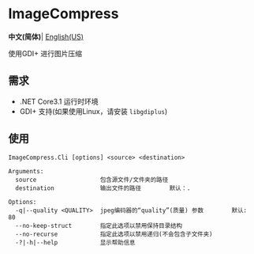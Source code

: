 # ImageCompress
**中文(简体)**| [English(US)](README_en.md)

使用GDI+ 进行图片压缩
## 需求

- .NET Core3.1 运行时环境
- GDI+ 支持(如果使用Linux，请安装 `libgdiplus`)

## 使用

```
ImageCompress.Cli [options] <source> <destination>

Arguments:
  source                  包含源文件/文件夹的路径
  destination             输出文件的路径        默认：.

Options:
  -q|--quality <QUALITY>  jpeg编码器的“quality”(质量) 参数        默认: 80
  --no-keep-struct        指定此选项以禁用保持目录结构
  --no-recurse            指定此选项以禁用递归(不会包含子文件夹)
  -?|-h|--help            显示帮助信息
```